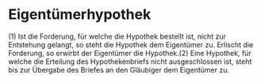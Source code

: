 # Eigentümerhypothek

(1) Ist die Forderung, für welche die Hypothek bestellt ist, nicht zur Entstehung gelangt, so steht die Hypothek dem Eigentümer zu. Erlischt die Forderung, so erwirbt der Eigentümer die Hypothek.(2) Eine Hypothek, für welche die Erteilung des Hypothekenbriefs nicht ausgeschlossen ist, steht bis zur Übergabe des Briefes an den Gläubiger dem Eigentümer zu. 

